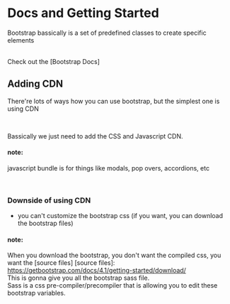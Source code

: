 # Docs and Getting Started

Bootstrap bassically is a set of predefined classes
to create specific elements

<br>
Check out the [Bootstrap Docs]

[bootstrap docs]: https://getbootstrap.com/docs/4.1/getting-started/introduction/

<br>

## Adding CDN

There're lots of ways how you can use bootstrap, but
the simplest one is using CDN

<br>

Bassically we just need to add the CSS and Javascript CDN.

#### note:

javascript bundle is for things like modals, pop overs, accordions, etc

<br>

### Downside of using CDN

- you can't customize the bootstrap css
  (if you want, you can download the bootstrap files)

#### note:

When you download the bootstrap, you don't want the compiled css, you want the [source files]
[source files]: https://getbootstrap.com/docs/4.1/getting-started/download/
<br>
This is gonna give you all the bootstrap sass file.
<br>
Sass is a css pre-compiler/precompiler that is allowing you to edit
these bootstrap variables.
